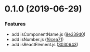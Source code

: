 # 0.1.0 (2019-06-29)


### Features

* add isComponentName.js ([8e339d0](https://github.com/hrdtbs/filterjs/commit/8e339d0))
* add isNumber.js ([f6cea71](https://github.com/hrdtbs/filterjs/commit/f6cea71))
* add isReactElement.js ([3030643](https://github.com/hrdtbs/filterjs/commit/3030643))



